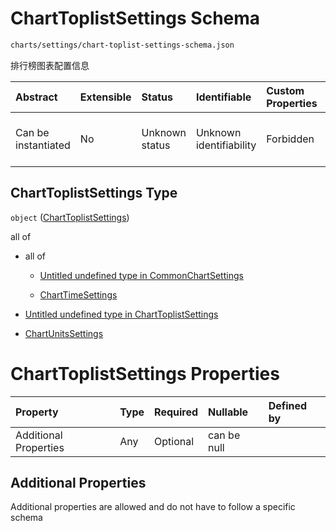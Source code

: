 # ChartToplistSettings Schema

```txt
charts/settings/chart-toplist-settings-schema.json
```

排行榜图表配置信息

| Abstract            | Extensible | Status         | Identifiable            | Custom Properties | Additional Properties | Access Restrictions | Defined In                                                                                                             |
| :------------------ | :--------- | :------------- | :---------------------- | :---------------- | :-------------------- | :------------------ | :--------------------------------------------------------------------------------------------------------------------- |
| Can be instantiated | No         | Unknown status | Unknown identifiability | Forbidden         | Allowed               | none                | [chart-toplist-settings-schema.json](../out/charts/settings/chart-toplist-settings-schema.json "open original schema") |

## ChartToplistSettings Type

`object` ([ChartToplistSettings](chart-toplist-settings-schema.md))

all of

* all of

  * [Untitled undefined type in CommonChartSettings](common-settings-schema-allof-0.md "check type definition")

  * [ChartTimeSettings](settings-time-schema.md "check type definition")

* [Untitled undefined type in ChartToplistSettings](chart-toplist-settings-schema-allof-1.md "check type definition")

* [ChartUnitsSettings](settings-units-schema.md "check type definition")

# ChartToplistSettings Properties

| Property              | Type | Required | Nullable    | Defined by |
| :-------------------- | :--- | :------- | :---------- | :--------- |
| Additional Properties | Any  | Optional | can be null |            |

## Additional Properties

Additional properties are allowed and do not have to follow a specific schema
